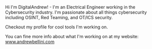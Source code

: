 Hi I'm DigitalAndrew! - I'm an Electrical Engineer working in the Cybersecurity industry. I'm passionate about all things cybersecurity including OSINT, Red Teaming, and OT/ICS security. 

Checkout my profile for cool tools I'm working on. 

You can fine more info about what I'm working on at my website: www.andrewbellini.com
